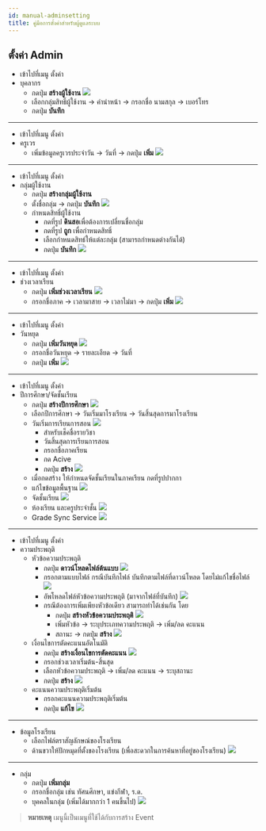 ```yaml
---
id: manual-adminsetting
title: คู่มือการตั้งค่าสำหรับผู้ดูแลระบบ
---
```


## ตั้งค่า Admin
* เข้าไปที่เมนู ตั้งค่า
* บุคลากร
    * กดปุ่ม **สร้างผู้ใช้งาน**
    ![](https://drive.google.com/thumbnail?id=1QZ7AO5CrAMfpjWiEXv4f3lRRzgfsgelC&sz=w800-h640)
    * เลือกกลุ่มสิทธิ์ผู้ใช้งาน -> คำนำหน้า -> กรอกชื่อ นามสกุล -> เบอร์โทร
    * กดปุ่ม **บันทึก**
---
* เข้าไปที่เมนู ตั้งค่า
* ครูเวร
    * เพิ่มข้อมูลครูเวรประจำวัน -> วันที่ -> กดปุ่ม **เพิ่ม**
![](https://drive.google.com/thumbnail?id=1-RuTFEk45pMxmn74leY0kVcf0x7D1MZ8&sz=w800-h640)
---
* เข้าไปที่เมนู ตั้งค่า
* กลุ่มผู้ใช้งาน
    * กดปุ่ม **สร้างกลุ่มผู้ใช้งาน**
    * ตั้งชื่อกลุ่ม -> กดปุ่ม **บันทึก**
![](https://drive.google.com/thumbnail?id=13QxZTfcmGlZ7CRS5V9y-ibGaE5lZ8EgC&sz=w800-h640)
    * กำหนดสิทธิ์ผู้ใช้งาน
        *    กดที่รูป **ดินสอ**เพื่อต้องการเปลี่ยนชื่อกลุ่ม
        *    กดที่รูป **ถูก** เพื่อกำหนดสิทธิ์
        *    เลือกกำหนดสิทธ์ให้แต่ละกลุ่ม (สามารถกำหนดต่างกันได้)
        *    กดปุ่ม **บันทึก** 
![](https://drive.google.com/thumbnail?id=1r-q1Xa8O1juKquydRN81dXnGEKmOZ9hW&sz=w800-h640)
---
* เข้าไปที่เมนู ตั้งค่า
* ช่วงเวลาเรียน
    * กดปุ่ม **เพิ่มช่วงเวลาเรียน**
![](https://drive.google.com/thumbnail?id=1KlgFVufLEpkI6t0V2zQ7AuVjHG9H9twe&sz=w800-h640)
    * กรอกชื่อภาค -> เวลามาสาย -> เวลาไม่มา -> กดปุ่ม **เพิ่ม**
![](https://drive.google.com/thumbnail?id=1qIpMCaEyIRorHobABcY2R8nOKYW5H3cW&sz=w800-h640)
---
* เข้าไปที่เมนู ตั้งค่า
* วันหยุด
    * กดปุ่ม **เพิ่มวันหยุด**
![](https://drive.google.com/thumbnail?id=1VZGrbRp1uU8wxxJC3NwaXJBNwDbDlgKD&sz=w800-h640)
    * กรอกชื่อวันหยุด -> รายละเอียด -> วันที่
    * กดปุ่ม **เพิ่ม**
![](https://drive.google.com/thumbnail?id=166MImqJ6mbe2ZWTmdyoVDg2BM4OLqG57&sz=w800-h640)
---
* เข้าไปที่เมนู ตั้งค่า
* ปีการศึกษา/จัดชั้นเรียน
    * กดปุ่ม **สร้างปีการศึกษา**
![](https://drive.google.com/thumbnail?id=19N_l2Fu9FNcrVtGsGcXI5RMH7zVCjmlX&sz=w800-h640)
    * เลือกปีการศึกษา -> วันเริ่มมาโรงเรียน -> วันสิ้นสุดการมาโรงเรียน
    * วันเริ่มการเรียนการสอน
![](https://drive.google.com/thumbnail?id=13YA5_cBINzk7-GB8aDBpU30J7i3BnBnN&sz=w800-h640)
        * สำหรับเช็คชื่อรายวิชา 
        * วันสิ้นสุดการเรียนการสอน
        * กรอกชื่อภาคเรียน
        * กด Acive
        * กดปุ่ม **สร้าง**
![](https://drive.google.com/thumbnail?id=104Y70ZZo-eY1OJflVxD54uVT4SMvq00x&sz=w800-h640)
    * เมื่อกดสร้าง ให้กำหนดจัดชั้นเรียนในภาคเรียน กดที่รูปปากกา
    * แก้ไขข้อมูลพื้นฐาน
![](https://drive.google.com/thumbnail?id=1iIQ61ujYzPjBSiMBkO_DLBZitSTw8IGx&sz=w800-h640)
    * จัดชั้นเรียน
![](https://drive.google.com/thumbnail?id=1vmFtYIRg-d74HwCkM_gQzDeS7XuggvB6&sz=w800-h640)
    * ห้องเรียน และครูประจำชั้น
![](https://drive.google.com/thumbnail?id=1vdkXyQ9WKIPkW5_FU6aQOwgdkSuJmwbV&sz=w800-h640)
    * Grade Sync Service
![](https://drive.google.com/thumbnail?id=1H9jFTugcEo5UVvNVXDlqydGU6uXt4VNM&sz=w800-h640)
---
* เข้าไปที่เมนู ตั้งค่า
* ความประพฤติ
    * หัวข้อความประพฤติ
        * กดปุ่ม **ดาวน์โหลดไฟล์ต้นแบบ** 
![](https://drive.google.com/thumbnail?id=1dmecuzlWSzMljCdl4QBipPyCrnRbY_91&sz=w800-h640)
        * กรอกตามแบบไฟล์ กรณีบันทึกไฟล์ บันทึกตามไฟล์ที่ดาวน์โหลด โดยไม่แก้ไขชื่อไฟล์
![](https://drive.google.com/thumbnail?id=1DvFitKAckHsn5WnJ5AGct198fc91rEWp&sz=w800-h640)
        * อัพโหลดไฟล์หัวข้อความประพฤติ (มาจากไฟล์ที่บันทึก)
![](https://drive.google.com/thumbnail?id=16yiY-VRZVBfyCm9Vze6AJRMb7WZ4lNdI&sz=w800-h640)
        * กรณีต้องการเพิ่มเพียงหัวข้อเดียว สามารถทำได้เช่นกัน โดย
            * กดปุ่ม **สร้างหัวข้อความประพฤติ**
![](https://drive.google.com/thumbnail?id=1Nira9ru6KZk9haEvBz1kj-6c3F1cTUEF&sz=w800-h640)
            * เพิ่มหัวข้อ -> ระบุประเภทความประพฤติ -> เพิ่ม/ลด คะแนน
            * สถานะ -> กดปุ่ม **สร้าง** 
![](https://drive.google.com/thumbnail?id=11mvCIUazFihC9CmNVfRnZYCa245k6_Xe&sz=w800-h640)
    * เงื่อนไขการตัดคะแนนอัตโนมัติ
        * กดปุ่ม **สร้างเงื่อนไขการตัดคะแนน**
![](https://drive.google.com/thumbnail?id=11mL0gum2GVl-THdmihTZ8WYMhIo7RPwb&sz=w800-h640)
        * กรอกช่วงเวลาเริ่มต้น-สิ้นสุด
        * เลือกหัวข้อความประพฤติ -> เพิ่ม/ลด คะแนน -> ระบุสถานะ
        * กดปุ่ม **สร้าง**
![](https://drive.google.com/thumbnail?id=1VH5kt-3Lp2oob5XMMKM6TRxPqVGCAmcv&sz=w800-h640)
    * คะแนนความประพฤติเริ่มต้น
        * กรอกคะแนนความประพฤติเริ่มต้น
        * กดปุ่ม **แก้ไข**
![](https://drive.google.com/thumbnail?id=1YC3KViY8kTX6sgdaU6R5RmTxcPfLXPpU&sz=w800-h640)
---
* ข้อมูลโรงเรียน
    * เลือกไฟล์ตราสัญลักษณ์ของโรงเรียน
    * ด้านขวาให้ปักหมุดที่ตั้งของโรงเรียน (เพื่อสะดวกในการค้นหาที่อยู่ของโรงเรียน)
![](https://drive.google.com/thumbnail?id=14vl2Q-8A5duaFFRKXOUOdUe9qzRD4bzm&sz=w800-h640)
---
* กลุ่ม
    * กดปุ่ม **เพิ่มกลุ่ม**
    * กรอกชื่อกลุ่ม เช่น ทัศนศึกษา, แข่งกีฬา, ร.ด.
    * บุคคลในกลุ่ม (เพิ่มได้มากกว่า 1 คนขึ้นไป)
![](https://drive.google.com/thumbnail?id=1EXW6--ZqbIwQ-qIyY8L7iIbVhM-gIsbA&sz=w800-h640)
> **หมายเหตุ** เมนูนี้เป็นเมนูที่ใช้ได้กับการสร้าง Event 